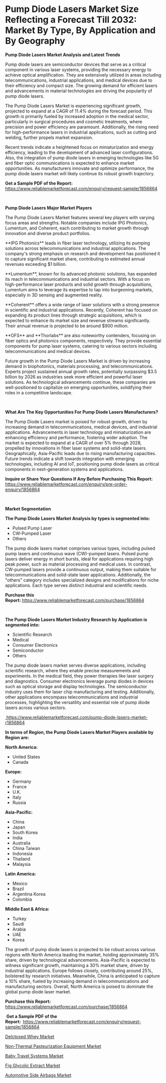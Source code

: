 <p><h1>Pump Diode Lasers Market Size Reflecting a Forecast Till 2032: Market By Type, By Application and By Geography</h1></p><p><strong>Pump Diode Lasers Market Analysis and Latest Trends</strong></p>
<p><p>Pump diode lasers are semiconductor devices that serve as a critical component in various laser systems, providing the necessary energy to achieve optical amplification. They are extensively utilized in areas including telecommunications, industrial applications, and medical devices due to their efficiency and compact size. The growing demand for efficient lasers and advancements in material technologies are driving the popularity of pump diode lasers.</p><p>The Pump Diode Lasers Market is experiencing significant growth, projected to expand at a CAGR of 11.4% during the forecast period. This growth is primarily fueled by increased adoption in the medical sector, particularly in surgical procedures and cosmetic treatments, where precision and power efficiency are paramount. Additionally, the rising need for high-performance lasers in industrial applications, such as cutting and welding, further propels market expansion.</p><p>Recent trends indicate a heightened focus on miniaturization and energy efficiency, leading to the development of advanced laser configurations. Also, the integration of pump diode lasers in emerging technologies like 5G and fiber optic communications is expected to enhance market opportunities. As manufacturers innovate and optimize performance, the pump diode lasers market will likely continue its robust growth trajectory.</p></p>
<p><strong>Get a Sample PDF of the Report:&nbsp;</strong> <a href="https://www.reliablemarketforecast.com/enquiry/request-sample/1856864?utm_campaign=1903&utm_medium=2&utm_source=Github&utm_content=ia&utm_term=08012025&utm_id=pump-diode-lasers">https://www.reliablemarketforecast.com/enquiry/request-sample/1856864</a></p>
<p>&nbsp;</p>
<p><strong>Pump Diode Lasers Major Market Players</strong></p>
<p><p>The Pump Diode Lasers Market features several key players with varying focus areas and strengths. Notable companies include IPG Photonics, Lumentum, and Coherent, each contributing to market growth through innovation and diverse product portfolios.</p><p>**IPG Photonics** leads in fiber laser technology, utilizing its pumping solutions across telecommunications and industrial applications. The company's strong emphasis on research and development has positioned it to capture significant market share, contributing to estimated annual revenues exceeding $1 billion.</p><p>**Lumentum**, known for its advanced photonic solutions, has expanded its reach in telecommunications and industrial sectors. With a focus on high-performance laser products and solid growth through acquisitions, Lumentum aims to leverage its expertise to tap into burgeoning markets, especially in 3D sensing and augmented reality.</p><p>**Coherent** offers a wide range of laser solutions with a strong presence in scientific and industrial applications. Recently, Coherent has focused on expanding its product lines through strategic acquisitions, which is expected to enhance its market size and revenue streams significantly. Their annual revenue is projected to be around $900 million.</p><p>**OFS** and **Thorlabs** are also noteworthy contenders, focusing on fiber optics and photonics components, respectively. They provide essential components for pump laser systems, catering to various sectors including telecommunications and medical devices.</p><p>Future growth in the Pump Diode Lasers Market is driven by increasing demand in biophotonics, materials processing, and telecommunications. Experts project sustained annual growth rates, potentially surpassing $3.5 billion by 2026 as industries seek more efficient and powerful laser solutions. As technological advancements continue, these companies are well-positioned to capitalize on emerging opportunities, solidifying their roles in a competitive landscape.</p></p>
<p>&nbsp;</p>
<p><strong>What Are The Key Opportunities For Pump Diode Lasers Manufacturers?</strong></p>
<p><p>The Pump Diode Lasers market is poised for robust growth, driven by increasing demand in telecommunications, medical devices, and industrial applications. Advancements in laser technology and miniaturization are enhancing efficiency and performance, fostering wider adoption. The market is expected to expand at a CAGR of over 5% through 2028, propelled by innovations in fiber laser systems and solid-state lasers. Geographically, Asia-Pacific leads due to rising manufacturing capacities. Future trends indicate a shift towards integration with emerging technologies, including AI and IoT, positioning pump diode lasers as critical components in next-generation systems and applications.</p></p>
<p><strong>Inquire or Share Your Questions If Any Before Purchasing This Report:</strong> <a href="https://www.reliablemarketforecast.com/enquiry/pre-order-enquiry/1856864?utm_campaign=1903&utm_medium=2&utm_source=Github&utm_content=ia&utm_term=08012025&utm_id=pump-diode-lasers">https://www.reliablemarketforecast.com/enquiry/pre-order-enquiry/1856864</a></p>
<p>&nbsp;</p>
<p><strong>Market Segmentation</strong></p>
<p><strong>The Pump Diode Lasers Market Analysis by types is segmented into:</strong></p>
<p><ul><li>Pulsed Pump Laser</li><li>CW-Pumped Laser</li><li>Others</li></ul></p>
<p><p>The pump diode lasers market comprises various types, including pulsed pump lasers and continuous wave (CW)-pumped lasers. Pulsed pump lasers deliver energy in short bursts, ideal for applications requiring high peak power, such as material processing and medical uses. In contrast, CW-pumped lasers provide a continuous output, making them suitable for telecommunications and solid-state laser applications. Additionally, the "others" category includes specialized designs and modifications for niche applications. Each type serves distinct industrial and scientific needs.</p></p>
<p><strong>Purchase this Report:&nbsp;</strong><a href="https://www.reliablemarketforecast.com/purchase/1856864?utm_campaign=1903&utm_medium=2&utm_source=Github&utm_content=ia&utm_term=08012025&utm_id=pump-diode-lasers">https://www.reliablemarketforecast.com/purchase/1856864</a></p>
<p>&nbsp;</p>
<p><strong>The Pump Diode Lasers Market Industry Research by Application is segmented into:</strong></p>
<p><ul><li>Scientific Research</li><li>Medical</li><li>Consumer Electronics</li><li>Semiconductor</li><li>Others</li></ul></p>
<p><p>The pump diode lasers market serves diverse applications, including scientific research, where they enable precise measurements and experiments. In the medical field, they power therapies like laser surgery and diagnostics. Consumer electronics leverage pump diodes in devices such as optical storage and display technologies. The semiconductor industry uses them for laser chip manufacturing and testing. Additionally, other applications encompass telecommunications and industrial processes, highlighting the versatility and essential role of pump diode lasers across various sectors.</p></p>
<p><a href="https://www.reliablemarketforecast.com/pump-diode-lasers-market-r1856864?utm_campaign=1903&utm_medium=2&utm_source=Github&utm_content=ia&utm_term=08012025&utm_id=pump-diode-lasers">&nbsp;https://www.reliablemarketforecast.com/pump-diode-lasers-market-r1856864</a></p>
<p><strong>In terms of Region, the Pump Diode Lasers Market Players available by Region are:</strong></p>
<p>
    <p> <strong> North America: </strong>
        <ul>
            <li>United States</li>
            <li>Canada</li>
        </ul>
        </p> 
    <p> <strong> Europe: </strong>
        <ul>
            <li>Germany</li>
            <li>France</li>
            <li>U.K.</li>
            <li>Italy</li>
            <li>Russia</li>
        </ul>
        </p> 
    <p> <strong> Asia-Pacific: </strong>
        <ul>
            <li>China</li>
            <li>Japan</li>
            <li>South Korea</li>
            <li>India</li>
            <li>Australia</li>
            <li>China Taiwan</li>
            <li>Indonesia</li>
            <li>Thailand</li>
            <li>Malaysia</li>
        </ul>
        </p> 
    <p> <strong> Latin America: </strong>
        <ul>
            <li>Mexico</li>
            <li>Brazil</li>
            <li>Argentina Korea</li>
            <li>Colombia</li>
        </ul>
        </p> 
    <p> <strong> Middle East & Africa: </strong>
        <ul>
            <li>Turkey</li>
            <li>Saudi</li>
            <li>Arabia</li>
            <li>UAE</li>
            <li>Korea</li>
        </ul>
    </p>
    </p>
<p><p>The growth of pump diode lasers is projected to be robust across various regions with North America leading the market, holding approximately 35% share, driven by technological advancements. Asia-Pacific is expected to witness significant growth, maintaining a 30% market share, driven by industrial applications. Europe follows closely, contributing around 25%, bolstered by research initiatives. Meanwhile, China is anticipated to capture a 10% share, fueled by increasing demand in telecommunications and manufacturing sectors. Overall, North America is poised to dominate the global pump diode laser market.</p></p>
<p><strong>Purchase this Report: </strong><a href="https://www.reliablemarketforecast.com/purchase/1856864?utm_campaign=1903&utm_medium=2&utm_source=Github&utm_content=ia&utm_term=08012025&utm_id=pump-diode-lasers">https://www.reliablemarketforecast.com/purchase/1856864</a></p>
<p>&nbsp;<strong>Get a Sample PDF of the Report:&nbsp;&nbsp;</strong><a href="https://www.reliablemarketforecast.com/enquiry/request-sample/1856864?utm_campaign=1903&utm_medium=2&utm_source=Github&utm_content=ia&utm_term=08012025&utm_id=pump-diode-lasers">https://www.reliablemarketforecast.com/enquiry/request-sample/1856864</a></p>
<p><strong></strong></p>
<p><p><a href="https://www.linkedin.com/pulse/competitive-landscape-delctosed-whey-market-analyzing-strengths-frkwc?utm_campaign=1903&utm_medium=2&utm_source=Github&utm_content=ia&utm_term=08012025&utm_id=pump-diode-lasers">Delctosed Whey Market</a></p><p><a href="https://www.linkedin.com/pulse/future-non-thermal-pasteurization-equipment-market-key-growth-dqmfc?utm_campaign=1903&utm_medium=2&utm_source=Github&utm_content=ia&utm_term=08012025&utm_id=pump-diode-lasers">Non-Thermal Pasteurization Equipment Market</a></p><p><a href="https://www.linkedin.com/pulse/examining-market-drivers-baby-travel-systems-expected-grow-4nxie?utm_campaign=1903&utm_medium=2&utm_source=Github&utm_content=ia&utm_term=08012025&utm_id=pump-diode-lasers">Baby Travel Systems Market</a></p><p><a href="https://www.linkedin.com/pulse/revenue-projections-fig-glycolic-extract-market-69-cagr-from-tgpgc?utm_campaign=1903&utm_medium=2&utm_source=Github&utm_content=ia&utm_term=08012025&utm_id=pump-diode-lasers">Fig Glycolic Extract Market</a></p><p><a href="https://www.linkedin.com/pulse/strategic-insights-automotive-side-airbags-market-stakeholder-kdnbf?utm_campaign=1903&utm_medium=2&utm_source=Github&utm_content=ia&utm_term=08012025&utm_id=pump-diode-lasers">Automotive Side Airbags Market</a></p></p>
